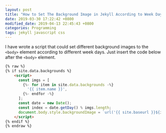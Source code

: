 ```yaml
---
layout: post
title: "How to Set The Background Image in Jekyll According to Week Days"
date: 2019-03-30 17:22:42 +0800
modified_date: 2019-04-13 22:45:43 +0800
categories: Programming
tags: jekyll javascript css
---
```


I have wrote a script that could set different background images to the `<body>` element according to different week days. Just insert the code below after the `<body>` element.

```html
{% raw %}
{% if site.data.backgrounds %}
    <script>
      const imgs = [
        {%- for item in site.data.backgrounds -%}
          '{{ item.name }}',
        {%- endfor -%}
      ];
      const date = new Date();
      const index = date.getDay() % imgs.length;
      document.body.style.backgroundImage = `url('{{ site.baseurl }}${imgs[index]}')`;
    </script>
{% endif %}
{% endraw %}
```
